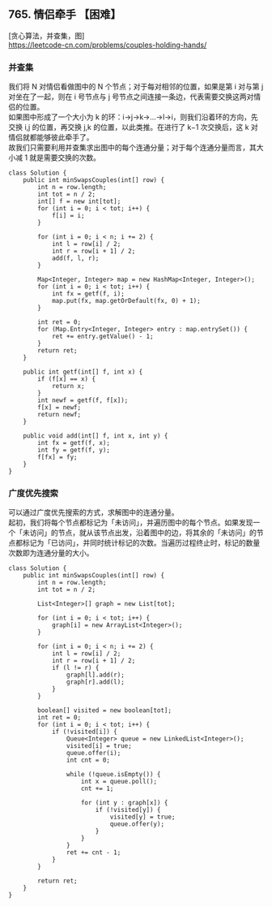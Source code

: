 ## 765. 情侣牵手 【困难】      
[贪心算法，并查集，图]      
https://leetcode-cn.com/problems/couples-holding-hands/     

### 并查集    
我们将 N 对情侣看做图中的 N 个节点；对于每对相邻的位置，如果是第 i 对与第 j 对坐在了一起，则在 i 号节点与 j 号节点之间连接一条边，代表需要交换这两对情侣的位置。          
如果图中形成了一个大小为 k 的环：i→j→k→…→l→i，则我们沿着环的方向，先交换 i,j 的位置，再交换 j,k 的位置，以此类推。在进行了 k−1 次交换后，这 k 对情侣就都能够彼此牵手了。       
故我们只需要利用并查集求出图中的每个连通分量；对于每个连通分量而言，其大小减 1 就是需要交换的次数。       
```
class Solution {
    public int minSwapsCouples(int[] row) {
        int n = row.length;
        int tot = n / 2;
        int[] f = new int[tot];
        for (int i = 0; i < tot; i++) {
            f[i] = i;
        }

        for (int i = 0; i < n; i += 2) {
            int l = row[i] / 2;
            int r = row[i + 1] / 2;
            add(f, l, r);
        }

        Map<Integer, Integer> map = new HashMap<Integer, Integer>();
        for (int i = 0; i < tot; i++) {
            int fx = getf(f, i);
            map.put(fx, map.getOrDefault(fx, 0) + 1);
        }
        
        int ret = 0;
        for (Map.Entry<Integer, Integer> entry : map.entrySet()) {
            ret += entry.getValue() - 1;
        }
        return ret;
    }

    public int getf(int[] f, int x) {
        if (f[x] == x) {
            return x;
        }
        int newf = getf(f, f[x]);
        f[x] = newf;
        return newf;
    }

    public void add(int[] f, int x, int y) {
        int fx = getf(f, x);
        int fy = getf(f, y);
        f[fx] = fy;
    }
}
```

### 广度优先搜索    
可以通过广度优先搜索的方式，求解图中的连通分量。       
起初，我们将每个节点都标记为「未访问」，并遍历图中的每个节点。如果发现一个「未访问」的节点，就从该节点出发，沿着图中的边，将其余的「未访问」的节点都标记为「已访问」，并同时统计标记的次数。当遍历过程终止时，标记的数量次数即为连通分量的大小。      
```
class Solution {
    public int minSwapsCouples(int[] row) {
        int n = row.length;
        int tot = n / 2;
        
        List<Integer>[] graph = new List[tot];
        
        for (int i = 0; i < tot; i++) {
            graph[i] = new ArrayList<Integer>();
        }
        
        for (int i = 0; i < n; i += 2) {
            int l = row[i] / 2;
            int r = row[i + 1] / 2;
            if (l != r) {
                graph[l].add(r);
                graph[r].add(l);
            }
        }
        
        boolean[] visited = new boolean[tot];
        int ret = 0;
        for (int i = 0; i < tot; i++) {
            if (!visited[i]) {
                Queue<Integer> queue = new LinkedList<Integer>();
                visited[i] = true;
                queue.offer(i);
                int cnt = 0;

                while (!queue.isEmpty()) {
                    int x = queue.poll();
                    cnt += 1;

                    for (int y : graph[x]) {
                        if (!visited[y]) {
                            visited[y] = true;
                            queue.offer(y);
                        }
                    }
                }
                ret += cnt - 1;
            }
        }
        
        return ret;
    }
}

```


















